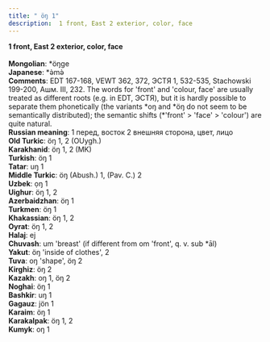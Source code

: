 ```yaml
---
title: " öŋ 1"
description:  1 front, East 2 exterior, color, face
---
```

<p data-pagefind-weight="0.5">
<strong> 1 front, East 2 exterior, color, face</strong><br><br>
<strong>Mongolian</strong>:  *öŋge<br>
<strong>Japanese</strong>:  *ǝ̀mǝ̀<br>
<strong>Comments</strong>:  EDT 167-168, VEWT 362, 372, ЭСТЯ 1, 532-535, Stachowski 199-200, Ашм. III, 232. The words for 'front' and 'colour, face' are usually treated as different roots (e.g. in EDT, ЭСТЯ), but it is hardly possible to separate them phonetically (the variants *oŋ and *öŋ do not seem to be semantically distributed); the semantic shifts (*'front' > 'face' > 'colour') are quite natural.<br>
<strong>Russian meaning</strong>:  1 перед, восток 2 внешняя сторона, цвет, лицо<br>
<strong>Old Turkic</strong>:  öŋ 1, 2 (OUygh.)<br>
<strong>Karakhanid</strong>:  öŋ 1, 2 (MK)<br>
<strong>Turkish</strong>:  öŋ 1<br>
<strong>Tatar</strong>:  uŋ 1<br>
<strong>Middle Turkic</strong>:  öŋ (Abush.) 1, (Pav. C.) 2<br>
<strong>Uzbek</strong>:  ọŋ 1<br>
<strong>Uighur</strong>:  öŋ 1, 2<br>
<strong>Azerbaidzhan</strong>:  öŋ 1<br>
<strong>Turkmen</strong>:  öŋ 1<br>
<strong>Khakassian</strong>:  öŋ 1, 2<br>
<strong>Oyrat</strong>:  öŋ 1, 2<br>
<strong>Halaj</strong>:  ej<br>
<strong>Chuvash</strong>:  um 'breast' (if different from om 'front', q. v. sub *āl)<br>
<strong>Yakut</strong>:  öŋ 'inside of clothes', 2<br>
<strong>Tuva</strong>:  oŋ 'shape', öŋ 2<br>
<strong>Kirghiz</strong>:  öŋ 2<br>
<strong>Kazakh</strong>:  oŋ 1, öŋ 2<br>
<strong>Noghai</strong>:  öŋ 1<br>
<strong>Bashkir</strong>:  uŋ 1<br>
<strong>Gagauz</strong>:  jön 1<br>
<strong>Karaim</strong>:  öŋ 1<br>
<strong>Karakalpak</strong>:  öŋ 1, 2<br>
<strong>Kumyk</strong>:  oŋ 1<br>

</p>
